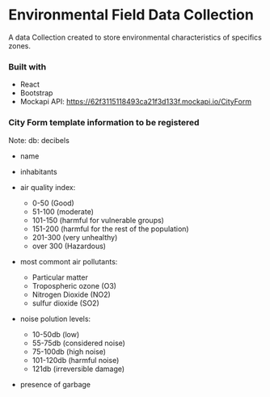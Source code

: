 # Environmental Field Data Collection

A data Collection created to store environmental characteristics of specifics zones.

### Built with

- React
- Bootstrap
- Mockapi API: https://62f3115118493ca21f3d133f.mockapi.io/CityForm

### City Form template information to be registered

Note: db: decibels

- name
- inhabitants
- air quality index:

  - 0-50 (Good)
  - 51-100 (moderate)
  - 101-150 (harmful for vulnerable groups)
  - 151-200 (harmful for the rest of the population)
  - 201-300 (very unhealthy)
  - over 300 (Hazardous)

- most commont air pollutants:

  - Particular matter
  - Tropospheric ozone (O3)
  - Nitrogen Dioxide (NO2)
  - sulfur dioxide (SO2)

- noise polution levels:

  - 10-50db (low)
  - 55-75db (considered noise)
  - 75-100db (high noise)
  - 101-120db (harmful noise)
  - 121db (irreversible damage)

- presence of garbage
